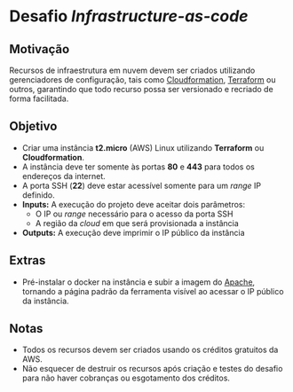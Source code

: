# Desafio _Infrastructure-as-code_

## Motivação
Recursos de infraestrutura em nuvem devem ser criados utilizando gerenciadores de configuração, tais como [Cloudformation](https://aws.amazon.com/cloudformation/), [Terraform](https://www.terraform.io/) ou outros, garantindo que todo recurso possa ser versionado e recriado de forma facilitada.

## Objetivo
- Criar uma instância **t2.micro** (AWS) Linux utilizando **Terraform** ou **Cloudformation**.
- A instância deve ter somente às portas **80** e **443** para todos os endereços da internet.
- A porta SSH (**22**) deve estar acessível somente para um _range_ IP definido.
- **Inputs:** A execução do projeto deve aceitar dois parâmetros:
    - O IP ou _range_ necessário para o acesso da porta SSH
    - A região da _cloud_ em que será provisionada a instância
- **Outputs:** A execução deve imprimir o IP público da instância

## Extras
- Pré-instalar o docker na instância e subir a imagem do [Apache](https://hub.docker.com/_/httpd/), tornando a página padrão da ferramenta visível ao acessar o IP público da instância.

## Notas
- Todos os recursos devem ser criados usando os créditos gratuitos da AWS.
- Não esquecer de destruir os recursos após criação e testes do desafio para não haver cobranças ou esgotamento dos créditos.
